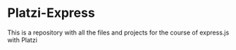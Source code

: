 # Platzi-Express
This is a repository with all the files and projects for the course of express.js with Platzi

